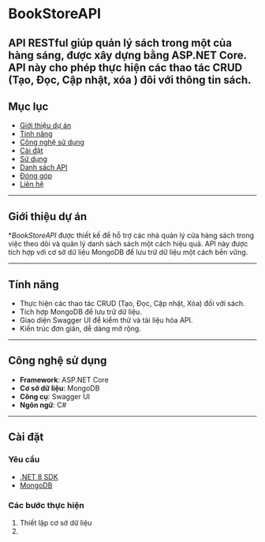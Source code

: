 # BookStoreAPI
API RESTful giúp quản lý sách trong một của hàng sáng, được xây dựng bằng ASP.NET Core. API này cho phép thực hiện các thao tác CRUD (Tạo, Đọc, Cập nhật, xóa ) đôi với thông tin sách.
---
## Mục lục
- [Giới thiệu dự án](#giới-thiệu-dự-án)
- [Tính năng](#tính-năng)
- [Công nghệ sử dụng](#công-nghệ-sử-dụng)
- [Cài đặt](#cài-đặt)
- [Sử dụng](#sử-dụng)
- [Danh sách API](#danh-sách-api)
- [Đóng góp](#đóng-góp)
- [Liên hệ](#liên-hệ)
---
## Giới thiệu dự án
**BookStoreAPI* được thiết kế để hỗ trợ các nhà quản lý cửa hàng sách trong việc theo dõi và quản lý danh sách sách một cách hiệu quả. API này được tích hợp với cơ sở dữ liệu MongoDB để lưu trữ dữ liệu một cách bền vững.

---
## Tính năng
- Thực hiện các thao tác CRUD (Tạo, Đọc, Cập nhật, Xóa) đối với sách.
- Tích hợp MongoDB để lưu trữ dữ liệu.
- Giao diện Swagger UI để kiểm thử và tài liệu hóa API.
- Kiến trúc đơn giản, dễ dàng mở rộng.

---
## Công nghệ sử dụng
- **Framework**: ASP.NET Core
- **Cơ sở dữ liệu**: MongoDB
- **Công cụ**: Swagger UI
- **Ngôn ngữ**: C#
  
---
## Cài đặt
### Yêu cầu
- [.NET 8 SDK](https://dotnet.microsoft.com/download)
- [MongoDB](https://www.mongodb.com/try/download/community)

### Các bước thực hiện
1. Thiết lập cơ sở dữ liệu
2. 
